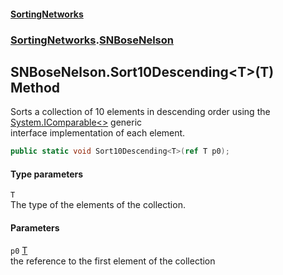 #### [SortingNetworks](./index.md 'index')
### [SortingNetworks](./SortingNetworks.md 'SortingNetworks').[SNBoseNelson](./SortingNetworks-SNBoseNelson.md 'SortingNetworks.SNBoseNelson')
## SNBoseNelson.Sort10Descending&lt;T&gt;(T) Method
Sorts a collection of 10 elements in descending order using the [System.IComparable&lt;&gt;](https://docs.microsoft.com/en-us/dotnet/api/System.IComparable-1 'System.IComparable`1') generic  
interface implementation of each element.  
```csharp
public static void Sort10Descending<T>(ref T p0);
```
#### Type parameters
<a name='SortingNetworks-SNBoseNelson-Sort10Descending-T-(T)-T'></a>
`T`  
The type of the elements of the collection.  
  
#### Parameters
<a name='SortingNetworks-SNBoseNelson-Sort10Descending-T-(T)-p0'></a>
`p0` [T](#SortingNetworks-SNBoseNelson-Sort10Descending-T-(T)-T 'SortingNetworks.SNBoseNelson.Sort10Descending&lt;T&gt;(T).T')  
the reference to the first element of the collection  
  
